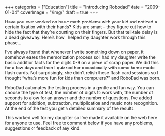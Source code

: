 +++
categories = ["Education"]
title = "Introducing Robodad"
date = "2009-01-04"
coverImage = "/img/"
draft = true
+++

Have you ever worked on basic math problems with your kid and noticed a certain fixation with their hands? Kids are smart – they figure out how to hide the fact that they’re counting on their fingers. But that tell-tale delay is a dead giveaway. Here’s how I helped my daughter work through this phase…
<!--more-->
I’ve always found that whenever I write something down on paper, it somehow eases the memorization process so I had my daughter write the basic addition facts for the digits 0-9 on a piece of scrap paper. We did this for a few days and then I quizzed her occasionally with some home made flash cards. Not surprisingly, she didn’t relish these flash card sessions so I thought “what’s more fun for kids than computers?” and RoboDad was born.

RoboDad automates the testing process in a gentle and fun way. You can choose the type of test, the number of digits to work with, the number of seconds to allow for an answer and the number of questions. I’ve added support for addition, subtraction, multiplication and music note recognition. At the end of the test you get a detailed summary of the results.

This worked well for my daughter so I’ve made it available on the web here for anyone to use. Feel free to comment below if you have any problems, suggestions or feedback of any kind.
